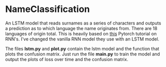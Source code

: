 # NameClassification

An LSTM model that reads surnames as a series of characters and outputs a prediction as to which language the name originates from. There are 18 languages of origin total. This is heavily based on [this](https://pytorch.org/tutorials/intermediate/char_rnn_classification_tutorial.html) Pytorch tutorial on RNN's. I've changed the vanilla RNN model they use with an LSTM model. 

The files **lstm.py** and **plot.py** contain the lstm model and the function that plots the confusion matrix. Just run the file **main.py** to train the model and output the plots of loss over time and the confusion matrix.
